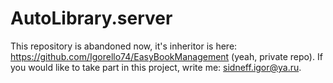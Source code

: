 # AutoLibrary.server
This repository is abandoned now, it's inheritor is here: https://github.com/Igorello74/EasyBookManagement (yeah, private repo).
If you would like to take part in this project, write me: sidneff.igor@ya.ru.
